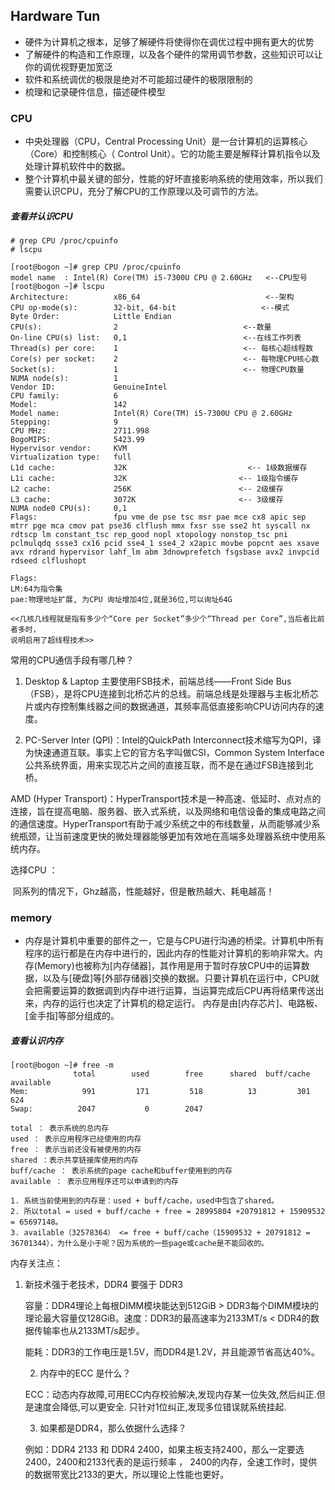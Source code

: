 ## Hardware Tun

- 硬件为计算机之根本，足够了解硬件将使得你在调优过程中拥有更大的优势
- 了解硬件的构造和工作原理，以及各个硬件的常用调节参数，这些知识可以让你的调优视野更加宽泛
- 软件和系统调优的极限是绝对不可能超过硬件的极限限制的
- 梳理和记录硬件信息，描述硬件模型

### CPU

- 中央处理器（CPU，Central Processing Unit）是一台计算机的运算核心（Core）和控制核心（ Control Unit）。它的功能主要是解释计算机指令以及处理计算机软件中的数据。
- 整个计算机中最关键的部分，性能的好坏直接影响系统的使用效率，所以我们需要认识CPU，充分了解CPU的工作原理以及可调节的方法。

##### 查看并认识CPU

```
# grep CPU /proc/cpuinfo 
# lscpu

[root@bogon ~]# grep CPU /proc/cpuinfo 
model name	: Intel(R) Core(TM) i5-7300U CPU @ 2.60GHz   <--CPU型号
[root@bogon ~]# lscpu
Architecture:          x86_64                            <--架构
CPU op-mode(s):        32-bit, 64-bit				    <--模式
Byte Order:            Little Endian
CPU(s):                2							<--数量	
On-line CPU(s) list:   0,1							<--在线工作列表
Thread(s) per core:    1							<-- 每核心超线程数
Core(s) per socket:    2							<-- 每物理CPU核心数
Socket(s):             1							<-- 物理CPU数量
NUMA node(s):          1
Vendor ID:             GenuineIntel
CPU family:            6
Model:                 142
Model name:            Intel(R) Core(TM) i5-7300U CPU @ 2.60GHz
Stepping:              9
CPU MHz:               2711.998
BogoMIPS:              5423.99
Hypervisor vendor:     KVM                                
Virtualization type:   full                             
L1d cache:             32K                           <-- 1级数据缓存
L1i cache:             32K						   <-- 1级指令缓存	
L2 cache:              256K						   <-- 2级缓存	
L3 cache:              3072K					   <-- 3级缓存	
NUMA node0 CPU(s):     0,1
Flags:                 fpu vme de pse tsc msr pae mce cx8 apic sep mtrr pge mca cmov pat pse36 clflush mmx fxsr sse sse2 ht syscall nx rdtscp lm constant_tsc rep_good nopl xtopology nonstop_tsc pni pclmulqdq ssse3 cx16 pcid sse4_1 sse4_2 x2apic movbe popcnt aes xsave avx rdrand hypervisor lahf_lm abm 3dnowprefetch fsgsbase avx2 invpcid rdseed clflushopt

Flags: 
LM:64为指令集
pae:物理地址扩展, 为CPU 询址增加4位,就是36位,可以询址64G

<<几核几线程就是指有多少个“Core per Socket”多少个“Thread per Core”,当后者比前者多时，
说明启用了超线程技术>>
```

常用的CPU通信手段有哪几种？

1. Desktop & Laptop
  主要使用FSB技术，前端总线——Front Side Bus（FSB），是将CPU连接到北桥芯片的总线。前端总线是处理器与主板北桥芯片或内存控制集线器之间的数据通道，其频率高低直接影响CPU访问内存的速度。

2. PC-Server
  Inter (QPI)：Intel的QuickPath Interconnect技术缩写为QPI，译为快速通道互联。事实上它的官方名字叫做CSI，Common System Interface公共系统界面，用来实现芯片之间的直接互联，而不是在通过FSB连接到北桥。

  AMD (Hyper Transport)：HyperTransport技术是一种高速、低延时、点对点的连接，旨在提高电脑、服务器、嵌入式系统，以及网络和电信设备的集成电路之间的通信速度。HyperTransport有助于减少系统之中的布线数量，从而能够减少系统瓶颈，让当前速度更快的微处理器能够更加有效地在高端多处理器系统中使用系统内存。

选择CPU ：

​	同系列的情况下，Ghz越高，性能越好，但是散热越大、耗电越高！ 

### memory

- 内存是计算机中重要的部件之一，它是与CPU进行沟通的桥梁。计算机中所有程序的运行都是在内存中进行的，因此内存的性能对计算机的影响非常大。内存(Memory)也被称为[内存储器]，其作用是用于暂时存放CPU中的运算数据，以及与[硬盘]等[外部存储器]交换的数据。只要计算机在运行中，CPU就会把需要运算的数据调到内存中进行运算，当运算完成后CPU再将结果传送出来，内存的运行也决定了计算机的稳定运行。 内存是由[内存芯片]、电路板、[金手指]等部分组成的。 

##### 查看认识内存

```
[root@bogon ~]# free -m
              total        used        free      shared  buff/cache   available
Mem:            991         171         518          13         301         624
Swap:          2047           0        2047

total ： 表示系统的总内存
used ： 表示应用程序已经使用的内存
free ： 表示当前还没有被使用的内存
shared ：表示共享链接库使用的内存
buff/cache ： 表示系统的page cache和buffer使用到的内存
available ： 表示应用程序还可以申请到的内存 

1. 系统当前使用到的内存是：used + buff/cache，used中包含了shared。
2. 所以total = used + buff/cache + free = 28995804 +20791812 + 15909532 = 65697148。
3. available（32578364） <= free + buff/cache（15909532 + 20791812 = 36701344），为什么是小于呢？因为系统的一些page或cache是不能回收的。
```

内存关注点：

 1. 新技术强于老技术，DDR4 要强于 DDR3 

    容量：DDR4理论上每根DIMM模块能达到512GiB > DDR3每个DIMM模块的理论最大容量仅128GiB。速度：DDR3的最高速率为2133MT/s < DDR4的数据传输率也从2133MT/s起步。

    能耗：DDR3的工作电压是1.5V，而DDR4是1.2V，并且能源节省高达40%。

	2. 内存中的ECC 是什么？

    ECC：动态内存故障,可用ECC内存校验解决,发现内存某一位失效,然后纠正.但是速度会降低,可以更安全. 只针对1位纠正,发现多位错误就系统挂起.

	3. 如果都是DDR4，那么依据什么选择？

    例如：DDR4 2133 和 DDR4 2400，如果主板支持2400，那么一定要选2400，2400和2133代表的是运行频率 ， 2400的内存，全速工作时，提供的数据带宽比2133的更大，所以理论上性能也更好。 

